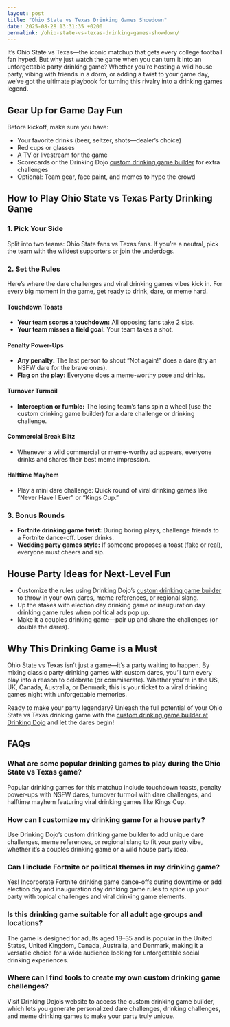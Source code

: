 ```yaml
---
layout: post
title: "Ohio State vs Texas Drinking Games Showdown"
date: 2025-08-28 13:31:35 +0200
permalink: /ohio-state-vs-texas-drinking-games-showdown/
---
```

It’s Ohio State vs Texas—the iconic matchup that gets every college football fan hyped. But why just watch the game when you can turn it into an unforgettable party drinking game? Whether you’re hosting a wild house party, vibing with friends in a dorm, or adding a twist to your game day, we’ve got the ultimate playbook for turning this rivalry into a drinking games legend.

## Gear Up for Game Day Fun

Before kickoff, make sure you have:

- Your favorite drinks (beer, seltzer, shots—dealer’s choice)
- Red cups or glasses
- A TV or livestream for the game
- Scorecards or the Drinking Dojo [custom drinking game builder](https://drinkingdojo.com) for extra challenges
- Optional: Team gear, face paint, and memes to hype the crowd

## How to Play Ohio State vs Texas Party Drinking Game

### 1. Pick Your Side

Split into two teams: Ohio State fans vs Texas fans. If you’re a neutral, pick the team with the wildest supporters or join the underdogs.

### 2. Set the Rules

Here’s where the dare challenges and viral drinking games vibes kick in. For every big moment in the game, get ready to drink, dare, or meme hard.

#### Touchdown Toasts

- **Your team scores a touchdown:** All opposing fans take 2 sips.
- **Your team misses a field goal:** Your team takes a shot.

#### Penalty Power-Ups

- **Any penalty:** The last person to shout “Not again!” does a dare (try an NSFW dare for the brave ones).
- **Flag on the play:** Everyone does a meme-worthy pose and drinks.

#### Turnover Turmoil

- **Interception or fumble:** The losing team’s fans spin a wheel (use the custom drinking game builder) for a dare challenge or drinking challenge.

#### Commercial Break Blitz

- Whenever a wild commercial or meme-worthy ad appears, everyone drinks and shares their best meme impression.

#### Halftime Mayhem

- Play a mini dare challenge: Quick round of viral drinking games like “Never Have I Ever” or “Kings Cup.”

### 3. Bonus Rounds

- **Fortnite drinking game twist:** During boring plays, challenge friends to a Fortnite dance-off. Loser drinks.
- **Wedding party games style:** If someone proposes a toast (fake or real), everyone must cheers and sip.

## House Party Ideas for Next-Level Fun

- Customize the rules using Drinking Dojo’s [custom drinking game builder](https://drinkingdojo.com) to throw in your own dares, meme references, or regional slang.
- Up the stakes with election day drinking game or inauguration day drinking game rules when political ads pop up.
- Make it a couples drinking game—pair up and share the challenges (or double the dares).

## Why This Drinking Game is a Must

Ohio State vs Texas isn’t just a game—it’s a party waiting to happen. By mixing classic party drinking games with custom dares, you’ll turn every play into a reason to celebrate (or commiserate). Whether you’re in the US, UK, Canada, Australia, or Denmark, this is your ticket to a viral drinking games night with unforgettable memories.

Ready to make your party legendary? Unleash the full potential of your Ohio State vs Texas drinking game with the [custom drinking game builder at Drinking Dojo](https://drinkingdojo.com) and let the dares begin!

## FAQs

### What are some popular drinking games to play during the Ohio State vs Texas game?

Popular drinking games for this matchup include touchdown toasts, penalty power-ups with NSFW dares, turnover turmoil with dare challenges, and halftime mayhem featuring viral drinking games like Kings Cup.

### How can I customize my drinking game for a house party?

Use Drinking Dojo’s custom drinking game builder to add unique dare challenges, meme references, or regional slang to fit your party vibe, whether it’s a couples drinking game or a wild house party idea.

### Can I include Fortnite or political themes in my drinking game?

Yes! Incorporate Fortnite drinking game dance-offs during downtime or add election day and inauguration day drinking game rules to spice up your party with topical challenges and viral drinking game elements.

### Is this drinking game suitable for all adult age groups and locations?

The game is designed for adults aged 18–35 and is popular in the United States, United Kingdom, Canada, Australia, and Denmark, making it a versatile choice for a wide audience looking for unforgettable social drinking experiences.

### Where can I find tools to create my own custom drinking game challenges?

Visit Drinking Dojo’s website to access the custom drinking game builder, which lets you generate personalized dare challenges, drinking challenges, and meme drinking games to make your party truly unique.

<script type="application/ld+json">
{
  "@context": "https://schema.org",
  "@type": "BlogPosting",
  "headline": "Ohio State vs Texas Drinking Games Showdown",
  "description": "Turn the iconic Ohio State vs Texas college football game into an unforgettable party with custom drinking games, dares, and meme challenges. Perfect for house parties, dorms, and game day fun.",
  "author": {
    "@type": "Person",
    "name": "Drinking Dojo"
  },
  "publisher": {
    "@type": "Person",
    "name": "Drinking Dojo"
  },
  "mainEntityOfPage": {
    "@type": "WebPage",
    "@id": "https://drinkingdojo.com/blog/ohio-state-vs-texas-drinking-games-showdown"
  },
  "keyword": [
    "drinking games",
    "party drinking games",
    "custom drinking game builder",
    "dare challenges",
    "viral drinking games",
    "meme drinking games",
    "fortnite drinking game",
    "inauguration day drinking game",
    "NSFW dares",
    "election day drinking game",
    "wedding party games",
    "couples drinking games",
    "house party ideas",
    "drinking challenges"
  ],
  "datePublished": "2024-06-01",
  "dateModified": "2024-06-01"
}
</script>

<script type="application/ld+json">
{
  "@context": "https://schema.org",
  "@type": "FAQPage",
  "mainEntity": [
    {
      "@type": "Question",
      "name": "What are some popular drinking games to play during the Ohio State vs Texas game?",
      "acceptedAnswer": {
        "@type": "Answer",
        "text": "Popular drinking games for this matchup include touchdown toasts, penalty power-ups with NSFW dares, turnover turmoil with dare challenges, and halftime mayhem featuring viral drinking games like Kings Cup."
      }
    },
    {
      "@type": "Question",
      "name": "How can I customize my drinking game for a house party?",
      "acceptedAnswer": {
        "@type": "Answer",
        "text": "Use Drinking Dojo’s custom drinking game builder to add unique dare challenges, meme references, or regional slang to fit your party vibe, whether it’s a couples drinking game or a wild house party idea."
      }
    },
    {
      "@type": "Question",
      "name": "Can I include Fortnite or political themes in my drinking game?",
      "acceptedAnswer": {
        "@type": "Answer",
        "text": "Yes! Incorporate Fortnite drinking game dance-offs during downtime or add election day and inauguration day drinking game rules to spice up your party with topical challenges and viral drinking game elements."
      }
    },
    {
      "@type": "Question",
      "name": "Is this drinking game suitable for all adult age groups and locations?",
      "acceptedAnswer": {
        "@type": "Answer",
        "text": "The game is designed for adults aged 18–35 and is popular in the United States, United Kingdom, Canada, Australia, and Denmark, making it a versatile choice for a wide audience looking for unforgettable social drinking experiences."
      }
    },
    {
      "@type": "Question",
      "name": "Where can I find tools to create my own custom drinking game challenges?",
      "acceptedAnswer": {
        "@type": "Answer",
        "text": "Visit Drinking Dojo’s website to access the custom drinking game builder, which lets you generate personalized dare challenges, drinking challenges, and meme drinking games to make your party truly unique."
      }
    }
  ]
}
</script>
